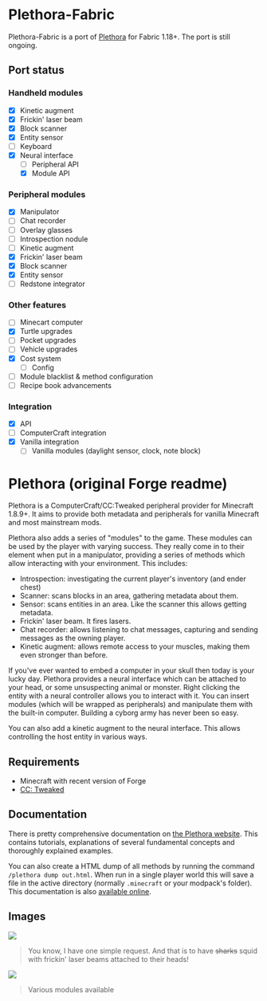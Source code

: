 # Plethora-Fabric

Plethora-Fabric is a port of [Plethora](https://github.com/SquidDev-CC/plethora) for Fabric 1.18+. The port is still
ongoing.

## Port status
### Handheld modules
- [x] Kinetic augment
- [x] Frickin' laser beam
- [x] Block scanner
- [x] Entity sensor
- [ ] Keyboard
- [x] Neural interface
  - [ ] Peripheral API
  - [x] Module API

### Peripheral modules
- [x] Manipulator
- [ ] Chat recorder
- [ ] Overlay glasses
- [ ] Introspection nodule
- [ ] Kinetic augment
- [x] Frickin' laser beam
- [x] Block scanner
- [x] Entity sensor
- [ ] Redstone integrator

### Other features
- [ ] Minecart computer
- [x] Turtle upgrades
- [ ] Pocket upgrades
- [ ] Vehicle upgrades
- [x] Cost system
  - [ ] Config
- [ ] Module blacklist & method configuration
- [ ] Recipe book advancements

### Integration
- [x] API
- [ ] ComputerCraft integration
- [x] Vanilla integration
  - [ ] Vanilla modules (daylight sensor, clock, note block) 

# Plethora (original Forge readme)

Plethora is a ComputerCraft/CC:Tweaked peripheral provider for Minecraft 1.8.9+. It aims to provide both metadata and
peripherals for vanilla Minecraft and most mainstream mods.

Plethora also adds a series of "modules" to the game. These modules can be used by the player with varying success.
They really come in to their element when put in a manipulator, providing a series of methods which allow
interacting with your environment. This includes:
- Introspection: investigating the current player's inventory (and ender chest)
- Scanner: scans blocks in an area, gathering metadata about them.
- Sensor: scans entities in an area. Like the scanner this allows getting metadata.
- Frickin' laser beam. It fires lasers.
- Chat recorder: allows listening to chat messages, capturing and sending messages as the owning player.
- Kinetic augment: allows remote access to your muscles, making them even stronger than before.

If you've ever wanted to embed a computer in your skull then today is your lucky day. Plethora provides a neural
interface which can be attached to your head, or some unsuspecting animal or monster. Right clicking the entity with a
neural controller allows you to interact with it. You can insert modules (which will be wrapped as peripherals) and
manipulate them with the built-in computer. Building a cyborg army has never been so easy.

You can also add a kinetic augment to the neural interface. This allows controlling the host entity in various ways.

## Requirements
- Minecraft with recent version of Forge
- [CC: Tweaked](http://minecraft.curseforge.com/projects/cc-tweaked)

## Documentation
There is pretty comprehensive documentation on [the Plethora website](https://squiddev-cc.github.io/plethora/). This
contains tutorials, explanations of several fundamental concepts and thoroughly explained examples.

You can also create a HTML dump of all methods by running the command `/plethora dump out.html`. When run in a single
player world this will save a file in the active directory (normally `.minecraft` or your modpack's folder). This
documentation is also [available online](http://squiddev-cc.github.io/plethora/methods.html).

## Images
![](https://squiddev-cc.github.io/plethora/images/squids-laser.png)

> You know, I have one simple request. And that is to have ~~sharks~~ squid with frickin' laser beams attached to their heads!

![](https://squiddev-cc.github.io/plethora/images/modules.png)

> Various modules available
